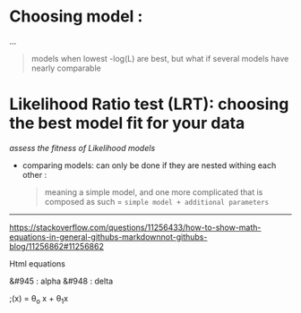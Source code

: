 # Choosing model :
...

> models when lowest -log(L) are best, but what if several models have nearly comparable

# Likelihood Ratio test (LRT): choosing the best model fit for your data
*assess the fitness of Likelihood models*

- comparing models: can only be done if they are nested withing each other :
  > meaning a simple model, and one more complicated that is composed as such
  = `simple model + additional parameters`

-----------------
<https://stackoverflow.com/questions/11256433/how-to-show-math-equations-in-general-githubs-markdownnot-githubs-blog/11256862#11256862>

Html equations

&#945 : alpha
&#948 : delta

;</sub>(x) = &theta;<sub>o</sub> x + &theta;<sub>1</sub>x
